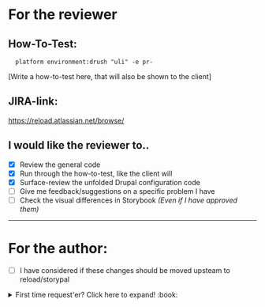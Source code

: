 # For the reviewer

## How-To-Test:

```shell
  platform environment:drush "uli" -e pr-
```

[Write a how-to-test here, that will also be shown to the client]

## JIRA-link:

https://reload.atlassian.net/browse/

## I would like the reviewer to..

- [x] Review the general code
- [x] Run through the how-to-test, like the client will
- [x] Surface-review the unfolded Drupal configuration code
- [ ] Give me feedback/suggestions on a specific problem I have
- [ ] Check the visual differences in Storybook *(Even if I have approved them)*

-----

# For the author:

- [ ] I have considered if these changes should be moved upsteam to reload/storypal

<details>
  <summary>First time request'er? Click here to expand! :book:</summary>

  ## Save the planet :earth_africa: - run your tests locally first :star_struck:

  Github will take care of checking your code - but if you want to save some Github Action cloud resources, you can do these checks locally first:

  ```shell
    git checkout [CURRENT-BRANCH]

    make checks
  ```

  This requires that you have an active docker-environment running - and will check against your `.docker` domain.
</details>
